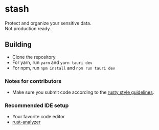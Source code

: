 # stash
Protect and organize your sensitive data.<br/>
Not production ready.

## Building

- Clone the repository
- For yarn, run `yarn` and `yarn tauri dev`
- For npm, run `npm install` and `npm run tauri dev`

### Notes for contributors

- Make sure you submit code according to the [rusty style guidelines](https://doc.rust-lang.org/1.0.0/style/README.html).

### Recommended IDE setup

- Your favorite code editor
- [rust-analyzer](https://marketplace.visualstudio.com/items?itemName=rust-lang.rust-analyzer)
